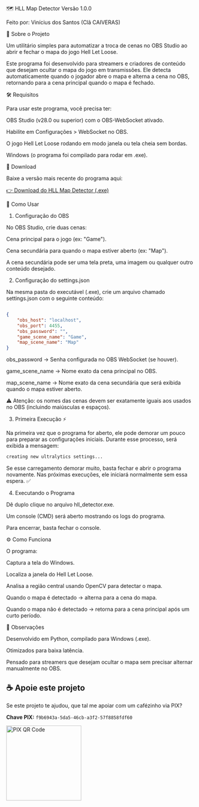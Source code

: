 🗺️ HLL Map Detector
Versão 1.0.0

Feito por: Vinícius dos Santos (Clã CAIVERAS)

📖 Sobre o Projeto

Um utilitário simples para automatizar a troca de cenas no OBS Studio ao abrir e fechar o mapa do jogo Hell Let Loose.

Este programa foi desenvolvido para streamers e criadores de conteúdo que desejam ocultar o mapa do jogo em transmissões. Ele detecta automaticamente quando o jogador abre o mapa e alterna a cena no OBS, retornando para a cena principal quando o mapa é fechado.

🛠️ Requisitos

Para usar este programa, você precisa ter:

OBS Studio (v28.0 ou superior) com o OBS-WebSocket ativado.

Habilite em Configurações > WebSocket no OBS.

O jogo Hell Let Loose rodando em modo janela ou tela cheia sem bordas.

Windows (o programa foi compilado para rodar em .exe).

💾 Download

Baixe a versão mais recente do programa aqui:

[👉 Download do HLL Map Detector (.exe)](https://drive.google.com/file/d/1WBzVWxwdqfG_M9dqfi5zF8LjwPUR065O/view?usp=sharing)

🚀 Como Usar
1. Configuração do OBS

No OBS Studio, crie duas cenas:

Cena principal para o jogo (ex: "Game").

Cena secundária para quando o mapa estiver aberto (ex: "Map").

A cena secundária pode ser uma tela preta, uma imagem ou qualquer outro conteúdo desejado.

2. Configuração do settings.json

Na mesma pasta do executável (.exe), crie um arquivo chamado settings.json com o seguinte conteúdo:

``` json

{
    "obs_host": "localhost",
    "obs_port": 4455,
    "obs_password": "",
    "game_scene_name": "Game",
    "map_scene_name": "Map"
}

```

obs_password → Senha configurada no OBS WebSocket (se houver).

game_scene_name → Nome exato da cena principal no OBS.

map_scene_name → Nome exato da cena secundária que será exibida quando o mapa estiver aberto.

⚠️ Atenção: os nomes das cenas devem ser exatamente iguais aos usados no OBS (incluindo maiúsculas e espaços).

3. Primeira Execução ⚡

Na primeira vez que o programa for aberto, ele pode demorar um pouco para preparar as configurações iniciais.
Durante esse processo, será exibida a mensagem:

``` cmd
creating new ultralytics settings...
```

Se esse carregamento demorar muito, basta fechar e abrir o programa novamente.
Nas próximas execuções, ele iniciará normalmente sem essa espera. ✅

4. Executando o Programa

Dê duplo clique no arquivo hll_detector.exe.

Um console (CMD) será aberto mostrando os logs do programa.

Para encerrar, basta fechar o console.

⚙️ Como Funciona

O programa:

Captura a tela do Windows.

Localiza a janela do Hell Let Loose.

Analisa a região central usando OpenCV para detectar o mapa.

Quando o mapa é detectado → alterna para a cena do mapa.

Quando o mapa não é detectado → retorna para a cena principal após um curto período.

📝 Observações

Desenvolvido em Python, compilado para Windows (.exe).

Otimizados para baixa latência.

Pensado para streamers que desejam ocultar o mapa sem precisar alternar manualmente no OBS.

## ☕ **Apoie este projeto**

Se este projeto te ajudou, que tal me apoiar com um cafézinho via PIX?  

**Chave PIX:** `f9b6943a-5da5-46cb-a3f2-57f8858fdf60`  

<img src="" alt="PIX QR Code" width="200">


